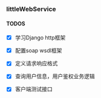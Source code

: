 ### littleWebService

#### TODOS

- [x] 学习Django http框架
- [x] 配置soap wsdl框架
- [x] 定义请求响应格式
- [x] 查询用户信息，用户鉴权业务逻辑
- [x] 客户端测试接口



